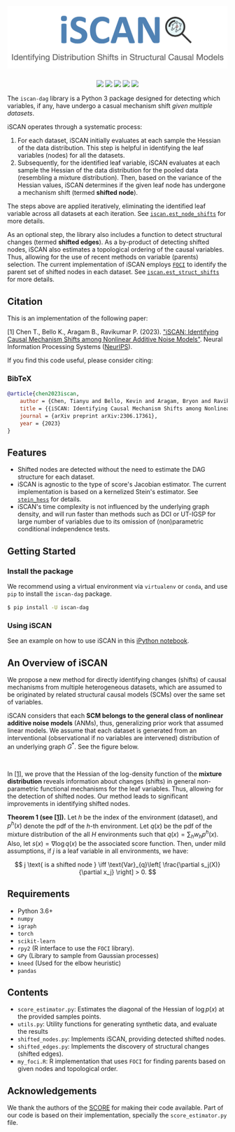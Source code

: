 # ![iSCAN](https://raw.githubusercontent.com/kevinsbello/iscan/master/logo/iscan.png)

<div align=center>
  <a href="https://pypi.org/project/iscan-dag"><img src="https://img.shields.io/pypi/v/iscan-dag"></a>
  <a href="https://pypi.org/project/iscan-dag"><img src="https://img.shields.io/pypi/pyversions/iscan-dag"></a>
  <a href="https://pypi.org/project/iscan-dag"><img src="https://img.shields.io/pypi/wheel/iscan-dag"></a>
  <a href="https://pypistats.org/packages/iscan-dag"><img src="https://img.shields.io/pypi/dm/iscan-dag"></a>
  <a href="https://pypi.org/project/iscan-dag"><img src="https://img.shields.io/pypi/l/iscan-dag"></a>
</div>


The `iscan-dag` library is a Python 3 package designed for detecting which variables, if any, have undergo a casual mechanism shift *given multiple datasets*. 

iSCAN operates through a systematic process:

1. For each dataset, iSCAN initially evaluates at each sample the Hessian of the data distribution. This step is helpful in identifying the leaf variables (nodes) for all the datasets.
2. Subsequently, for the identified leaf variable, iSCAN evaluates at each sample the Hessian of the data distribution for the pooled data (resembling a mixture distribution). Then, based on the variance of the Hessian values, iSCAN determines if the given leaf node has undergone a mechanism shift (termed **shifted node**).

The steps above are applied iteratively, eliminating the identified leaf variable across all datasets at each iteration. See [`iscan.est_node_shifts`](https://iscan-dag.readthedocs.io/en/latest/api/iscan/shifted_nodes/est_node_shifts/) for more details.

As an optional step, the library also includes a function to detect structural changes (termed **shifted edges**). As a by-product of detecting shifted nodes, iSCAN also estimates a topological ordering of the causal variables. Thus, allowing for the use of recent methods on variable (parents) selection. The current implementation of iSCAN employs  [`FOCI`](https://cran.r-project.org/web/packages/FOCI/index.html)  to identify the parent set of shifted nodes in each dataset. See [`iscan.est_struct_shifts`](https://iscan-dag.readthedocs.io/en/latest/api/iscan/shifted_edges/est_struct_shifts/) for more details.


## Citation

This is an implementation of the following paper:

[1] Chen T., Bello K., Aragam B., Ravikumar P. (2023). ["iSCAN: Identifying Causal Mechanism Shifts among Nonlinear Additive Noise Models"][iscan]. Neural Information Processing Systems ([NeurIPS](https://nips.cc/Conferences/2023/)). 

[iscan]: https://arxiv.org/abs/2306.17361

If you find this code useful, please consider citing:

### BibTeX

```bibtex
@article{chen2023iscan,
    author = {Chen, Tianyu and Bello, Kevin and Aragam, Bryon and Ravikumar, Pradeep},
    title = {{iSCAN: Identifying Causal Mechanism Shifts among Nonlinear Additive Noise Models}},
    journal = {arXiv preprint arXiv:2306.17361},
    year = {2023}
}
```

## Features

- Shifted nodes are detected without the need to estimate the DAG structure for each dataset.
- iSCAN is agnostic to the type of score's Jacobian estimator. The current implementation is based on a kernelized Stein's estimator. See [`stein_hess`](https://iscan-dag.readthedocs.io/en/latest/api/iscan/score_estimator/stein_hess/) for details.
- iSCAN's time complexity is not influenced by the underlying graph density, and will run faster than methods such as DCI or UT-IGSP for large number of variables due to its omission of (non)parametric conditional independence tests.

## Getting Started

### Install the package

We recommend using a virtual environment via `virtualenv` or `conda`, and use `pip` to install the `iscan-dag` package.
```bash
$ pip install -U iscan-dag
```

### Using iSCAN

See an example on how to use iSCAN in this [iPython notebook][example].

[example]: https://github.com/kevinsbello/iscan/blob/master/example/example.ipynb

## An Overview of iSCAN

We propose a new method for directly identifying changes (shifts) of causal mechanisms from multiple heterogeneous datasets, which are assumed to be originated by related structural causal models (SCMs) over the same set of variables. 

iSCAN considers that each **SCM belongs to the general class of nonlinear additive noise models** (ANMs), thus, generalizing prior work that assumed linear models. We assume that each dataset is generated from an interventional (observational if no variables are intervened) distribution of an underlying graph $G^*$. See the figure below.

<img width="1335" alt="" src="https://github.com/kevinsbello/iscan/assets/6846921/ecebed13-8968-4a5e-a404-4b110b5eefd6">


In [[1]][iscan], we prove that the Hessian of the log-density function of the **mixture distribution** reveals information about changes (shifts) in general non-parametric functional mechanisms for the leaf variables. Thus, allowing for the detection of shifted nodes. Our method leads to significant improvements in identifying shifted nodes.

**Theorem 1 (see [[1]][iscan]).** 
Let $h$ be the index of the environment (dataset), and $p^h(x)$ denote the pdf of the $h$-th environment. Let $q(x)$ be the pdf of the mixture distribution of the all $H$ environments such that $q(x) = \sum_h w_h p^h(x)$. Also, let $s(x) = \nabla \log q(x)$ be the associated score function. Then, under mild assumptions, if $j$ is a leaf variable in all environments, we have:

$$ 
j \text{ is a shifted node } \iff  \text{Var}_{q}\left[ \frac{\partial s_j(X)}{\partial x_j} \right] > 0.
$$


## Requirements

- Python 3.6+
- `numpy`
- `igraph`
- `torch`
- `scikit-learn`
- `rpy2` (R interface to use the `FOCI` library).
- `GPy` (Library to sample from Gaussian processes)
- `kneed` (Used for the elbow heuristic)
- `pandas`

## Contents

- `score_estimator.py`:  Estimates the diagonal of the Hessian of $\log p(x)$ at the provided samples points.
- `utils.py`: Utility functions for generating synthetic data, and evaluate the results
- `shifted_nodes.py`: Implements iSCAN, providing detected shifted nodes.
- `shifted_edges.py`: Implements the discovery of structural changes (shifted edges).
- `my_foci.R`: R implementation that uses `FOCI` for finding parents based on given nodes and topological order.

## Acknowledgements

We thank the authors of the [SCORE](https://github.com/paulrolland1307/SCORE/tree/main) for making their code available. Part of our code is based on their implementation, specially the `score_estimator.py` file.
